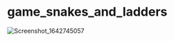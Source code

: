 ﻿# game_snakes_and_ladders

![Screenshot_1642745057](https://user-images.githubusercontent.com/39925526/150474875-8241bc9a-9f7c-4410-acb4-004ddac4f361.png)
